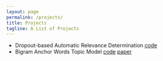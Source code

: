 ```yaml
---
layout: page
permalink: /projects/
title: Projects
tagline: A List of Projects
---
```


- Dropout-based Automatic Relevance Determination 
[code](https://github.com/DMolchanovSk/vd-ard-bdl16)
- Bigram Anchor Words Topic Model 
[code](https://github.com/ars-ashuha/bigram-anchor-words) 
[paper](https://github.com/ars-ashuha/bigram-anchor-words/blob/master/bigram-anchor-words.pdf)


